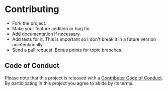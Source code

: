 # Contributing

* Fork the project.
* Make your feature addition or bug fix.
* Add documentation if necessary.
* Add tests for it. This is important so I don't break it in a future version unintentionally.
* Send a pull request. Bonus points for topic branches.

## Code of Conduct

Please note that this project is released with a [Contributor Code of Conduct](CODE_OF_CONDUCT.md). By participating in this project you agree to abide by its terms.
